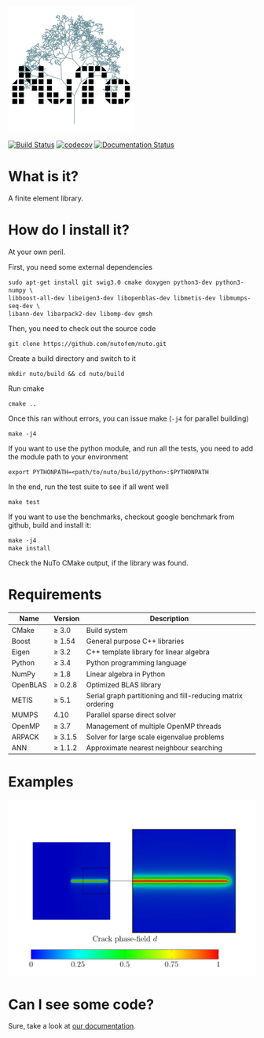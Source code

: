 ![alt text](doc/images/NuTo_logo.png "NuTo logo")

[![Build Status](https://travis-ci.org/nutofem/nuto.svg?branch=master)](https://travis-ci.org/nutofem/nuto)
[![codecov](https://codecov.io/gh/nutofem/nuto/branch/master/graph/badge.svg)](https://codecov.io/gh/nutofem/nuto)
[![Documentation Status](https://readthedocs.org/projects/nuto/badge/?version=master)](http://nuto.readthedocs.io/en/master/?badge=master)

# What is it?

A finite element library.

# How do I install it?

At your own peril.

First, you need some external dependencies

```
sudo apt-get install git swig3.0 cmake doxygen python3-dev python3-numpy \
libboost-all-dev libeigen3-dev libopenblas-dev libmetis-dev libmumps-seq-dev \
libann-dev libarpack2-dev libomp-dev gmsh
```

Then, you need to check out the source code

```
git clone https://github.com/nutofem/nuto.git
```

Create a build directory and switch to it

```
mkdir nuto/build && cd nuto/build
```

Run cmake

```
cmake ..
```

Once this ran without errors, you can issue make (`-j4` for parallel building)

```
make -j4
```

If you want to use the python module, and run all the tests, you need to add 
the module path to your environment

```
export PYTHONPATH=<path/to/nuto/build/python>:$PYTHONPATH
```

In the end, run the test suite to see if all went well

```
make test
```

If you want to use the benchmarks, checkout google benchmark from github, build and 
install it:

```
make -j4
make install
``` 

Check the NuTo CMake output, if the library was found.


# Requirements

| Name     | Version | Description                                                 |
| -------- | ------- | ----------------------------------------------------------- |
| CMake    | ≥ 3.0   | Build system                                                |
| Boost    | ≥ 1.54  | General purpose C++ libraries                               |
| Eigen    | ≥ 3.2   | C++ template library for linear algebra                     |
| Python   | ≥ 3.4   | Python programming language                                 |
| NumPy    | ≥ 1.8   | Linear algebra in Python                                    |
| OpenBLAS | ≥ 0.2.8 | Optimized BLAS library                                      |
| METIS    | ≥ 5.1   | Serial graph partitioning and fill-reducing matrix ordering |
| MUMPS    | 4.10    | Parallel sparse direct solver                               |
| OpenMP   | ≥ 3.7   | Management of multiple OpenMP threads                       |
| ARPACK   | ≥ 3.1.5 | Solver for large scale eigenvalue problems                  |
| ANN      | ≥ 1.1.2 | Approximate nearest neighbour searching                     |

# Examples

![alt text](doc/images/crack_phase_field.png "Crack phase-field for a single edge notched tension test")

# Can I see some code?

Sure, take a look at [our documentation](https://nuto.readthedocs.io/en/master/).
